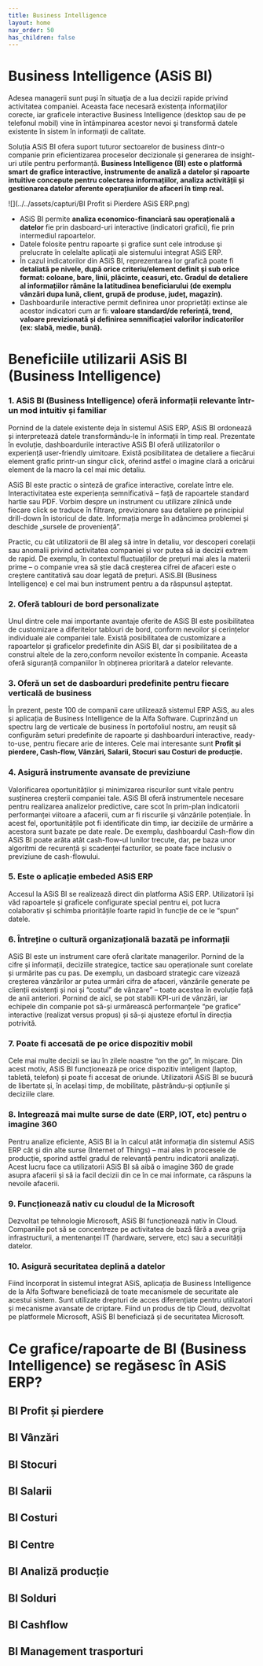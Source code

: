 ```yaml
---
title: Business Intelligence
layout: home
nav_order: 50
has_children: false
---
```

# Business Intelligence (ASiS BI)
Adesea managerii sunt puşi în situaţia de a lua decizii rapide privind activitatea companiei. Aceasta face necesară existența informaţiilor corecte, iar graficele interactive Business Intelligence (desktop sau de pe telefonul mobil) vine în întâmpinarea acestor nevoi şi transformă datele existente în sistem în informaţii de calitate.

Soluția ASiS BI ofera suport tuturor sectoarelor de business dintr-o companie prin eficientizarea proceselor decizionale și generarea de insight-uri utile pentru performanță. **Business Intelligence (BI) este o platformă smart de grafice interactive, instrumente de analiză a datelor și rapoarte intuitive concepute pentru colectarea informațiilor, analiza activității și gestionarea datelor aferente operațiunilor de afaceri în timp real.**

![](../../assets/capturi/BI Profit si Pierdere ASiS ERP.png)

- ASiS BI permite **analiza economico-financiară sau operațională a datelor** fie prin dasboard-uri interactive (indicatori grafici), fie prin intermediul rapoartelor.
- Datele folosite pentru rapoarte și grafice sunt cele introduse şi prelucrate în celelalte aplicaţii ale sistemului integrat ASiS ERP.
- În cazul indicatorilor din ASiS BI, reprezentarea lor grafică poate fi **detaliată pe nivele, după orice criteriu/element definit și sub orice format: coloane, bare, linii, plăcinte, ceasuri, etc. Gradul de detaliere al informațiilor rămâne la latitudinea beneficiarului (de exemplu vânzări dupa lună, client, grupă de produse, județ, magazin).**
- Dashboardurile interactive permit definirea unor proprietăți extinse ale acestor indicatori cum ar fi: **valoare standard/de referință, trend, valoare previzionată și definirea semnificației valorilor indicatorilor (ex: slabă, medie, bună).**

# Beneficiile utilizarii ASiS BI (Business Intelligence)

### 1. ASiS BI (Business Intelligence) oferă informații relevante într-un mod intuitiv și familiar
Pornind de la datele existente deja în sistemul ASiS ERP, ASiS BI ordonează și interpretează datele transformându-le în informații în timp real. Prezentate în evoluție, dashboardurile interactive ASiS BI oferă utilizatorilor o experiență user-friendly uimitoare. Există posibilitatea de detaliere a fiecărui element grafic printr-un singur click, oferind astfel o imagine clară a oricărui element de la macro la cel mai mic detaliu.

ASiS BI este practic o sinteză de grafice interactive, corelate între ele. Interactivitatea este experiența semnificativă – față de rapoartele standard hartie sau PDF. Vorbim despre un instrument cu utilizare zilnică unde fiecare click se traduce în filtrare, previzionare sau detaliere pe principiul drill-down în istoricul de date. Informația merge în adâncimea problemei și deschide „sursele de proveniență”.

Practic, cu cât utilizatorii de BI aleg să intre în detaliu, vor descoperi corelații sau anomalii privind activitatea companiei și vor putea să ia decizii extrem de rapid. De exemplu, în contextul fluctuațiilor de prețuri mai ales la materii prime – o companie vrea să știe dacă creșterea cifrei de afaceri este o creștere cantitativă sau doar legată de prețuri. ASiS.BI (Business Intelligence)  e cel mai bun instrument pentru a da răspunsul așteptat.

### 2. Oferă tablouri de bord personalizate
Unul dintre cele mai importante avantaje oferite de ASiS BI este posibilitatea de customizare a diferitelor tablouri de bord, conform nevoilor și cerințelor individuale ale companiei tale. Există posibilitatea de customizare a rapoartelor și graficelor predefinite din ASiS BI, dar și posibilitatea de a construi altele de la zero,conform nevoilor existente în companie. Aceasta oferă siguranță companiilor în obținerea prioritară a datelor relevante.

### 3. Oferă un set de dasboarduri predefinite pentru fiecare verticală de business
În prezent, peste 100 de companii care utilizează sistemul ERP ASiS, au ales și aplicația de Business Intelligence de la Alfa Software. Cuprinzând un spectru larg de verticale de business în portofoliul nostru, am reușit să configurăm seturi predefinite de rapoarte și dashboarduri interactive, ready-to-use, pentru fiecare arie de interes. Cele mai interesante sunt **Profit și pierdere, Cash-flow, Vânzări, Salarii, Stocuri sau Costuri de producție.**

### 4. Asigură instrumente avansate de previziune
Valorificarea oportunităților și minimizarea riscurilor sunt vitale pentru susținerea creșterii companiei tale. ASiS BI oferă instrumentele necesare pentru realizarea analizelor predictive, care scot în prim-plan indicatorii performanței viitoare a afacerii, cum ar fi riscurile și vânzările potențiale. În acest fel, oportunitățile pot fi identificate din timp, iar deciziile de urmărire a acestora sunt bazate pe date reale. De exemplu, dashboardul Cash-flow din ASiS BI poate arăta atât cash-flow-ul lunilor trecute, dar, pe baza unor algoritmi de recurență și scadenței facturilor, se poate face inclusiv o previziune de cash-flowului.

### 5. Este o aplicație embeded ASiS ERP
Accesul la ASiS BI se realizează direct din platforma ASiS ERP. Utilizatorii își văd rapoartele și graficele configurate special pentru ei, pot lucra colaborativ și schimba prioritățile foarte rapid în funcție de ce le “spun” datele.

### 6. Întreține o cultură organizațională bazată pe informații
ASiS BI este un instrument care oferă claritate managerilor. Pornind de la cifre și informații, deciziile strategice, tactice sau operaționale sunt corelate și urmărite pas cu pas. De exemplu, un dasboard strategic care vizează creșterea vânzărilor ar putea urmări cifra de afaceri, vânzările generate pe clienții existenți și noi și “costul” de vânzare” – toate acestea în evoluție față de anii anteriori. Pornind de aici, se pot stabili KPI-uri de vânzări, iar echipele din companie pot să-și urmărească performanțele “pe grafice” interactive (realizat versus propus) și să-și ajusteze efortul în direcția potrivită.

### 7. Poate fi accesată de pe orice dispozitiv mobil
Cele mai multe decizii se iau în zilele noastre “on the go”, în mișcare. Din acest motiv, ASiS BI funcționează pe orice dispozitiv inteligent (laptop, tabletă, telefon) și poate fi accesat de oriunde. Utilizatorii ASiS BI se bucură de libertate și, în același timp, de mobilitate, păstrându-și opțiunile și deciziile clare.

### 8. Integrează mai multe surse de date (ERP, IOT, etc) pentru o imagine 360
Pentru analize eficiente, ASiS BI ia în calcul atât informația din sistemul ASiS ERP cât și din alte surse (Internet of Things) – mai ales în procesele de producție, sporind astfel gradul de relevanță pentru indicatorii analizați. Acest lucru face ca utilizatorii ASiS BI să aibă o imagine 360 de grade asupra afacerii și să ia facil decizii din ce în ce mai informate, ca răspuns la nevoile afacerii.

### 9. Funcționează nativ cu cloudul de la Microsoft
Dezvoltat pe tehnologie Microsoft, ASiS BI funcționează nativ în Cloud. Companiile pot să se concentreze pe activitatea de bază fără a avea grija infrastructurii, a mentenanței IT (hardware, servere, etc) sau a securității datelor.

### 10. Asigură securitatea deplină a datelor
Fiind încorporat în sistemul integrat ASiS, aplicația de Business Intelligence de la Alfa Software beneficiază de toate mecanismele de securitate ale acestui sistem. Sunt utilizate drepturi de acces diferențiate pentru utilizatori și mecanisme avansate de criptare. Fiind un produs de tip Cloud, dezvoltat pe platformele Microsoft, ASiS BI beneficiază și de securitatea Microsoft.

# Ce grafice/rapoarte de BI (Business Intelligence) se regăsesc în ASiS ERP?
## BI Profit și pierdere
## BI Vânzări
## BI Stocuri
## BI Salarii
## BI Costuri
## BI Centre
## BI Analiză producție
## BI Solduri
## BI Cashflow
## BI Management trasporturi

